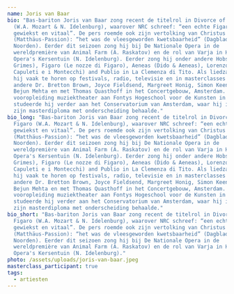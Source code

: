```yaml
---
name: Joris van Baar
bio: "Bas-bariton Joris van Baar zong recent de titelrol in Divorce of Figaro
  (W.A. Mozart & N. Idelenburg), waarover NRC schreef: “een echte Figaro,
  gewiekst en vitaal”. De pers roemde ook zijn vertolking van Christus
  (Matthäus-Passion): “het was de vleesgeworden kwetsbaarheid” (Dagblad van het
  Noorden). Eerder dit seizoen zong hij bij De Nationale Opera in de
  wereldpremière van Animal Farm (A. Raskatov) en de rol van Varja in Holland
  Opera's Kersentuin (N. Idelenburg). Eerder zong hij onder andere Hobson (Peter
  Grimes), Figaro (Le nozze di Figaro), Aeneas (Dido & Aeneas), Lorenzo (I
  Capuleti e i Montecchi) and Publio in La Clemenza di Tito. Als liedzanger was
  hij vaak te horen op festivals, radio, televisie en in masterclasses bij onder
  andere Dr. Bretton Brown, Joyce Fieldsend, Margreet Honig, Simon Keenlyside,
  Bejun Mehta en met Thomas Quasthoff in het Concertgebouw, Amsterdam. Na een
  vooropleiding muziektheater aan Fontys Hogeschool voor de Kunsten in Tilburg
  studeerde hij verder aan het Conservatorium van Amsterdam, waar hij in 2021
  zijn masterdiploma met onderscheiding behaalde."
bio_long: "Bas-bariton Joris van Baar zong recent de titelrol in Divorce of
  Figaro (W.A. Mozart & N. Idelenburg), waarover NRC schreef: “een echte Figaro,
  gewiekst en vitaal”. De pers roemde ook zijn vertolking van Christus
  (Matthäus-Passion): “het was de vleesgeworden kwetsbaarheid” (Dagblad van het
  Noorden). Eerder dit seizoen zong hij bij De Nationale Opera in de
  wereldpremière van Animal Farm (A. Raskatov) en de rol van Varja in Holland
  Opera's Kersentuin (N. Idelenburg). Eerder zong hij onder andere Hobson (Peter
  Grimes), Figaro (Le nozze di Figaro), Aeneas (Dido & Aeneas), Lorenzo (I
  Capuleti e i Montecchi) and Publio in La Clemenza di Tito. Als liedzanger was
  hij vaak te horen op festivals, radio, televisie en in masterclasses bij onder
  andere Dr. Bretton Brown, Joyce Fieldsend, Margreet Honig, Simon Keenlyside,
  Bejun Mehta en met Thomas Quasthoff in het Concertgebouw, Amsterdam. Na een
  vooropleiding muziektheater aan Fontys Hogeschool voor de Kunsten in Tilburg
  studeerde hij verder aan het Conservatorium van Amsterdam, waar hij in 2021
  zijn masterdiploma met onderscheiding behaalde."
bio_short: "Bas-bariton Joris van Baar zong recent de titelrol in Divorce of
  Figaro (W.A. Mozart & N. Idelenburg), waarover NRC schreef: “een echte Figaro,
  gewiekst en vitaal”. De pers roemde ook zijn vertolking van Christus
  (Matthäus-Passion): “het was de vleesgeworden kwetsbaarheid” (Dagblad van het
  Noorden). Eerder dit seizoen zong hij bij De Nationale Opera in de
  wereldpremière van Animal Farm (A. Raskatov) en de rol van Varja in Holland
  Opera's Kersentuin (N. Idelenburg)."
photo: /assets/uploads/joris-van-baar.jpeg
masterclass_participant: true
tags:
  - artiesten
---
```


